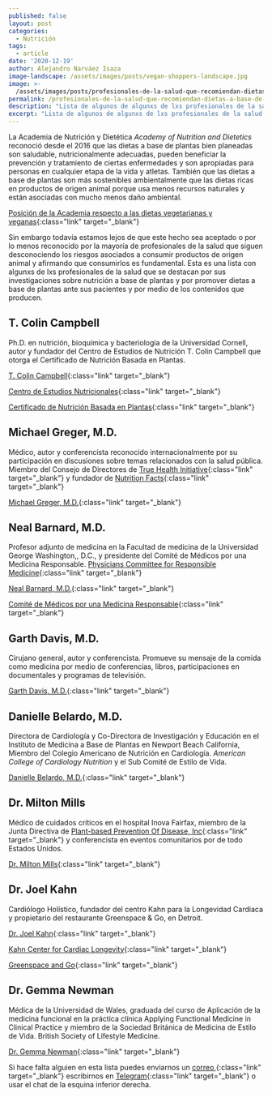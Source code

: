 ```yaml
---
published: false
layout: post
categories:
  - Nutrición
tags:
  - article
date: '2020-12-19'
author: Alejandro Narváez Isaza
image-landscape: /assets/images/posts/vegan-shoppers-landscape.jpg
image: >-
  /assets/images/posts/profesionales-de-la-salud-que-recomiendan-dietas-a-base-de-plantas.jpg
permalink: /profesionales-de-la-salud-que-recomiendan-dietas-a-base-de-plantas/
description: "Lista de algunos de algunxs de lxs profesionales de la salud que se destacan por sus \t\t\tinvestigaciones sobre nutrición a base de plantas y por promover dietas a base de plantas ante sus pacientes y por medio de los contenidos que producen."
excerpt: "Lista de algunos de algunxs de lxs profesionales de la salud que se destacan por sus \t\t\tinvestigaciones sobre nutrición a base de plantas y por promover dietas a base de plantas ante sus pacientes y por medio de los contenidos que producen."
---
```

La Academia de Nutrición y Dietética *Academy of Nutrition and Dietetics* reconoció desde el 2016 que las dietas a base de plantas bien planeadas son saludable, nutricionalmente adecuadas, pueden beneficiar la prevención y tratamiento de ciertas enfermedades y son apropiadas para personas en cualquier etapa de la vida y atletas. También que las dietas a base de plantas son más sostenibles ambientalmente que las dietas ricas en productos de origen animal porque usa menos recursos naturales y están asociadas con mucho menos daño ambiental.

[Posición de la Academia respecto a las dietas vegetarianas y veganas](https://pubmed.ncbi.nlm.nih.gov/27886704/){:class="link" target="_blank"}

Sin embargo todavía estamos lejos de que este hecho sea aceptado o por lo menos reconocido por la mayoría de profesionales de la salud que siguen desconociendo los riesgos asociados a consumir productos de origen animal y afirmando que consumirlos es fundamental. Esta es una lista con algunxs de lxs profesionales de la salud que se destacan por sus investigaciones sobre nutrición a base de plantas y por promover dietas a base de plantas ante sus pacientes y por medio de los contenidos que producen.

## T. Colin Campbell

Ph.D. en nutrición, bioquímica y bacteriología de la Universidad Cornell, autor y fundador del Centro de Estudios de Nutrición T. Colin Campbell que otorga el Certificado de Nutrición Basada en Plantas.

[T. Colin Campbell](https://nutritionstudies.org/es/acerca-de-nosotros/dr-t-colin-campbell/){:class="link" target="_blank"}

[Centro de Estudios Nutricionales](https://nutritionstudies.org/){:class="link" target="_blank"}

[Certificado de Nutrición Basada en Plantas](https://nutritionstudies.org/es/cursos/certificado-de-nutricion-basada-en-plantas/){:class="link" target="_blank"}

## Michael Greger, M.D.

Médico, autor y conferencista reconocido internacionalmente por su participación en discusiones sobre temas relacionados con la salud pública. Miembro del Consejo de Directores de [True Health Initiative](http://www.truehealthinitiative.org/){:class="link" target="_blank"} y fundador de [Nutrition Facts](https://nutritionfacts.org/es/){:class="link" target="_blank"}

[Michael Greger, M.D.](https://drgreger.org/){:class="link" target="_blank"}

## Neal Barnard, M.D.

Profesor adjunto de medicina en la Facultad de medicina de la Universidad George Washington,, D.C., y presidente del Comité de Médicos por una Medicina Responsable. [Physicians Committee for Responsible Medicine](https://www.pcrm.org){:class="link" target="_blank"}

[Neal Barnard, M.D.](https://www.pcrm.org/about-us/staff/neal-barnard-md-facc){:class="link" target="_blank"}

[Comité de Médicos por una Medicina Responsable](https://www.pcrm.org/){:class="link" target="_blank"}

## Garth Davis, M.D.

Cirujano general, autor y conferencista. Promueve su mensaje de la comida como medicina por medio de conferencias, libros, participaciones en documentales y programas de televisión.

[Garth Davis, M.D.](https://drgarthdavis.com/){:class="link" target="_blank"}

## Danielle Belardo, M.D.

Directora de Cardiología y Co-Directora de Investigación y Educación en el Instituto de Medicina a Base de Plantas en Newport Beach California, Miembro del Colegio Americano de Nutrición en Cardiología. *American College of Cardiology Nutrition* y el Sub Comité de Estilo de Vida.

[Danielle Belardo, M.D.](https://www.daniellebelardomd.com/){:class="link" target="_blank"}

## Dr. Milton Mills

Médico de cuidados críticos en el hospital Inova Fairfax, miembro de la Junta Directiva de [Plant-based Prevention Of Disease, Inc](https://www.preventionofdisease.org/){:class="link" target="_blank"} y conferencista en eventos comunitarios por de todo Estados Unidos.

[Dr. Milton Mills](https://drmiltonmillsplantbasednation.com/){:class="link" target="_blank"}

## Dr. Joel Kahn

Cardiólogo Holístico, fundador del centro Kahn para la Longevidad Cardiaca y propietario del restaurante Greenspace & Go, en Detroit.

[Dr. Joel Kahn](https://www.drjoelkahn.com/){:class="link" target="_blank"}

[Kahn Center for Cardiac Longevity](https://www.kahnlongevitycenter.com/){:class="link" target="_blank"}

[Greenspace and Go](https://greenspaceandgo.com/){:class="link" target="_blank"}

## Dr. Gemma Newman

Médica de la Universidad de Wales, graduada del curso de Aplicación de la medicina funcional en la práctica clínica Applying Functional Medicine in Clinical Practice y miembro de la Sociedad Británica de Medicina de Estilo de Vida. British Society of  Lifestyle Medicine.

[Dr. Gemma Newman](https://gemmanewman.com/){:class="link" target="_blank"}


Si hace falta alguien en esta lista puedes enviarnos un [correo,](mailto:hola@tallerveganista.com){:class="link" target="_blank"} escribirnos en [Telegram](https://t.me/joinchat/J9QQERRxaty5e3lfNBtHdw){:class="link" target="_blank"} o usar el chat de la esquina inferior derecha.
